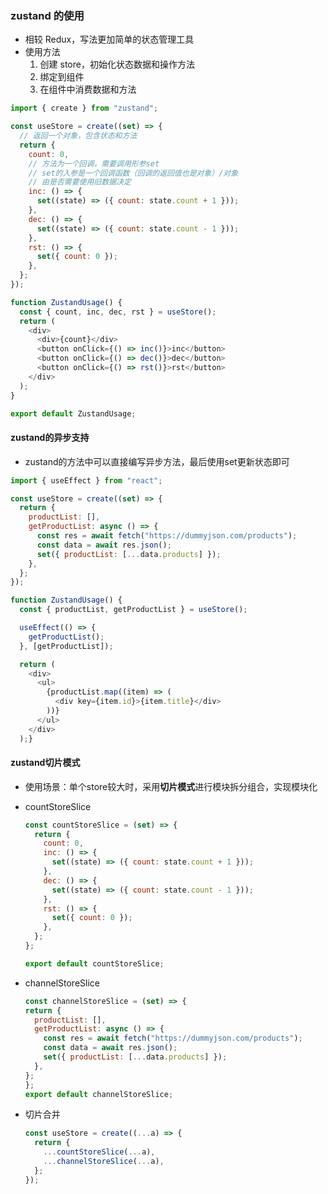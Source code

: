 ### zustand 的使用

- 相较 Redux，写法更加简单的状态管理工具
- 使用方法
  1. 创建 store，初始化状态数据和操作方法
  2. 绑定到组件
  3. 在组件中消费数据和方法

```javascript
import { create } from "zustand";

const useStore = create((set) => {
  // 返回一个对象，包含状态和方法
  return {
    count: 0,
    // 方法为一个回调，需要调用形参set
    // set的入参是一个回调函数（回调的返回值也是对象）/对象
    // 由是否需要使用旧数据决定
    inc: () => {
      set((state) => ({ count: state.count + 1 }));
    },
    dec: () => {
      set((state) => ({ count: state.count - 1 }));
    },
    rst: () => {
      set({ count: 0 });
    },
  };
});

function ZustandUsage() {
  const { count, inc, dec, rst } = useStore();
  return (
    <div>
      <div>{count}</div>
      <button onClick={() => inc()}>inc</button>
      <button onClick={() => dec()}>dec</button>
      <button onClick={() => rst()}>rst</button>
    </div>
  );
}

export default ZustandUsage;
```
#### zustand的异步支持
- zustand的方法中可以直接编写异步方法，最后使用set更新状态即可

```javascript
import { useEffect } from "react";

const useStore = create((set) => {
  return {
    productList: [],
    getProductList: async () => {
      const res = await fetch("https://dummyjson.com/products");
      const data = await res.json();
      set({ productList: [...data.products] });
    },
  };
});

function ZustandUsage() {
  const { productList, getProductList } = useStore();

  useEffect(() => {
    getProductList();
  }, [getProductList]);

  return (
    <div>
      <ul>
        {productList.map((item) => (
          <div key={item.id}>{item.title}</div>
        ))}
      </ul>
    </div>
  );}
```

#### zustand切片模式
- 使用场景：单个store较大时，采用**切片模式**进行模块拆分组合，实现模块化

- countStoreSlice
  ```javascript
  const countStoreSlice = (set) => {
    return {
      count: 0,
      inc: () => {
        set((state) => ({ count: state.count + 1 }));
      },
      dec: () => {
        set((state) => ({ count: state.count - 1 }));
      },
      rst: () => {
        set({ count: 0 });
      },
    };
  };

  export default countStoreSlice;
  ```
- channelStoreSlice
  ```javascript
  const channelStoreSlice = (set) => {
  return {
    productList: [],
    getProductList: async () => {
      const res = await fetch("https://dummyjson.com/products");
      const data = await res.json();
      set({ productList: [...data.products] });
    },
  };
  };
  export default channelStoreSlice;
  ```

- 切片合并
  ```javascript
  const useStore = create((...a) => {
    return {
      ...countStoreSlice(...a),
      ...channelStoreSlice(...a),
    };
  });
  ```